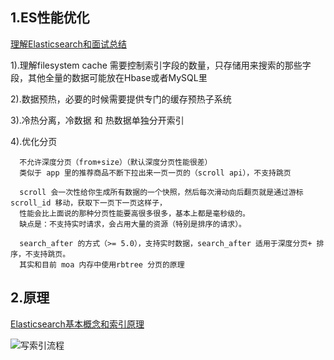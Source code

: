 ## 1.ES性能优化

[理解Elasticsearch和面试总结](https://mp.weixin.qq.com/s?__biz=MzAwNjQwNzU2NQ==&mid=2650345870&idx=1&sn=a266d67f1b34db3e0aa4cba8f375bc56&chksm=8300656cb477ec7a4735c3ec47712bb20794335abc1b9fd1d00e5a142361747145e5518ec8bf&scene=132#wechat_redirect)

1).理解filesystem cache
需要控制索引字段的数量，只存储用来搜索的那些字段，其他全量的数据可能放在Hbase或者MySQL里

2).数据预热，必要的时候需要提供专门的缓存预热子系统

3).冷热分离，冷数据 和 热数据单独分开索引

4).优化分页
```
  不允许深度分页（from+size）（默认深度分页性能很差）
  类似于 app 里的推荐商品不断下拉出来一页一页的（scroll api），不支持跳页
  
  scroll 会一次性给你生成所有数据的一个快照，然后每次滑动向后翻页就是通过游标 scroll_id 移动，获取下一页下一页这样子，
  性能会比上面说的那种分页性能要高很多很多，基本上都是毫秒级的。
  缺点是：不支持实时请求，会占用大量的资源（特别是排序的请求）。
  
  search_after 的方式（>= 5.0），支持实时数据，search_after 适用于深度分页+ 排序，不支持跳页。
  其实和目前 moa 内存中使用rbtree 分页的原理
```

## 2.原理
[Elasticsearch基本概念和索引原理](https://juejin.cn/post/6897815686802833416?utm_source=gold_browser_extension)

![写索引流程](https://p3-juejin.byteimg.com/tos-cn-i-k3u1fbpfcp/693731cfa5234a4fa88a73ca69ee17ab~tplv-k3u1fbpfcp-zoom-1.image)
